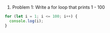 1. Problem 1: Write a for loop that prints 1 - 100
```js
for (let i = 1; i <= 100; i++) {
  console.log(i);
}
```

